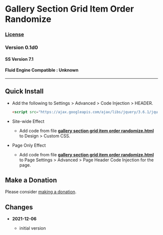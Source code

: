 # Gallery Section Grid Item Order Randomize

### [License][99]

### Version 0.1d0

#### SS Version 7.1

#### Fluid Engine Compatible : Unknown

---

## Quick Install

* Add the following to Settings > Advanced > Code Injection > HEADER.
  
  ```html
  <script src="https://ajax.googleapis.com/ajax/libs/jquery/3.6.1/jquery.min.js"></script>
  ```
  
* Site-wide Effect
  
  * Add code from file
    **[gallery section grid item order randomize.html](gallery%20section%20grid%20item%20order%20randomize.html#L1)**
    to Design > Custom CSS.
  
* Page Only Effect
  
  * Add code from file
    **[gallery section grid item order randomize.html](gallery%20section%20grid%20item%20order%20randomize.html#L1)**
    to Page Settings > Advanced > Page Header Code Injection for the page.

## Make a Donation

Please consider
[making a donation](https://github.com/tomsWebConsulting/twcsl#make-a-donation).

## Changes

<!-- * **2021-09-18**

  * changed name from Add One Left Class to Product Detail Page to Store Product
    Detail One Left Class Add
  * use twcsl
  * bumped version to 0.2d0
  -->
* **2021-12-06**

  * initial version

[99]: https://github.com/tomsWebConsulting/twcsl/blob/main/LICENSE.txt#L1
